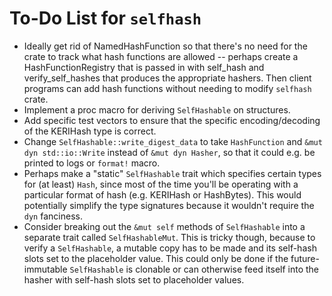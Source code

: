 # To-Do List for `selfhash`

-   Ideally get rid of NamedHashFunction so that there's no need for the crate to track what hash functions are allowed -- perhaps create a HashFunctionRegistry that is passed in with self_hash and verify_self_hashes that produces the appropriate hashers.  Then client programs can add hash functions without needing to modify `selfhash` crate.
-   Implement a proc macro for deriving `SelfHashable` on structures.
-   Add specific test vectors to ensure that the specific encoding/decoding of the KERIHash type is correct.
-   Change `SelfHashable::write_digest_data` to take `HashFunction` and `&mut dyn std::io::Write` instead of `&mut dyn Hasher`, so that it could e.g. be printed to logs or `format!` macro.
-   Perhaps make a "static" `SelfHashable` trait which specifies certain types for (at least) `Hash`, since most of the time you'll be operating with a particular format of hash (e.g. KERIHash or HashBytes).  This would potentially simplify the type signatures because it wouldn't require the `dyn` fanciness.
-   Consider breaking out the `&mut self` methods of `SelfHashable` into a separate trait called `SelfHashableMut`.  This is tricky though, because to verify a `SelfHashable`, a mutable copy has to be made and its self-hash slots set to the placeholder value.  This could only be done if the future-immutable `SelfHashable` is clonable or can otherwise feed itself into the hasher with self-hash slots set to placeholder values.
